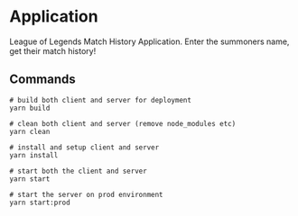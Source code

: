 # Application
League of Legends Match History Application. Enter the summoners name, get their match history!

## Commands
```
# build both client and server for deployment
yarn build

# clean both client and server (remove node_modules etc)
yarn clean

# install and setup client and server
yarn install

# start both the client and server
yarn start

# start the server on prod environment
yarn start:prod
```
